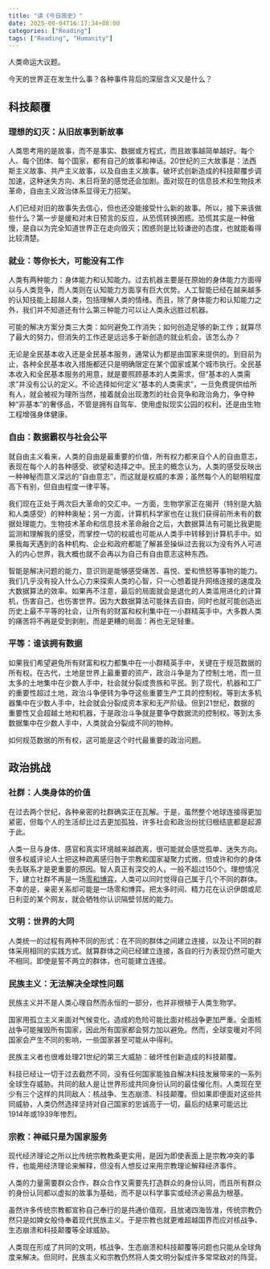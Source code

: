```yaml
---
title: "读《今日简史》"
date: 2025-08-04T16:17:34+08:00
categories: ["Reading"]
tags: ["Reading", "Humanity"]
---
```


人类命运大议题。

今天的世界正在发生什么事？各种事件背后的深层含义又是什么？
<!--more-->

## 科技颠覆

### 理想的幻灭：从旧故事到新故事

人类思考用的是故事，而不是事实、数据或方程式，而且故事越简单越好。每个人、每个团体、每个国家，都有自己的故事和神话。20世纪的三大故事是：法西斯主义故事、共产主义故事，以及自由主义故事。破坏式创新造成的科技颠覆步调加速，这种迷失方向、末日将至的感觉还会加剧。面对现在的信息技术和生物技术革命，自由主义政治体系显得无力招架。

人们已经对旧的故事失去信心，但也还没能接受什么新的故事。所以，接下来该做些什么？第一步是缓和对末日预言的反应，从恐慌转换困惑。恐慌其实是一种傲慢，是自以为完全知道世界正在走向毁灭；困惑则是比较谦逊的态度，也就能看得比较清楚。

### 就业：等你长大，可能没有工作

人类有两种能力：身体能力和认知能力。过去机器主要是在原始的身体能力方面得以与人类竞争，而人类则在认知能力方面享有巨大优势。人工智能已经在越来越多的认知技能上超越人类，包括理解人类的情绪。而且，除了身体能力和认知能力之外，我们并不知道还有什么第三种能力可以让人类永远胜过机器。

可能的解决方案分类三大类：如何避免工作消失；如何创造足够的新工作；就算尽了最大的努力，但消失的工作还是远远多于新创造的就业机会，该怎么办？

无论是全民基本收入还是全民基本服务，通常认为都是由国家来提供的。到目前为止，各种全民基本收入措施都还只是明确限定在某个国家或某个城市执行。全民基本收入和全民基本服务的用意，就是要照顾基本的人类需求，但“基本的人类需求”并没有公认的定义。不论选择如何定义“基本的人类需求”，一旦免费提供给所有人，就会被视为理所当然，接着就会出现激烈的社会竞争和政治角力，争夺种种“非基本”的奢侈品，不管是拥有自驾车、使用虚拟现实公园的权利，还是由生物工程增强身体健康。

### 自由：数据霸权与社会公平

就自由主义看来，人类的自由是最重要的价值，所有权力都来自个人的自由意志，表现在每个人的各种感受、欲望和选择之中。民主的概念认为，人类的感受反映出一种神秘而意义深远的“自由意志”，而这就是权威的本源；虽然每个人的聪明程度高下有别，但自由程度一律平等。

我们现在正处于两次巨大革命的交汇中。一方面，生物学家正在揭开（特别是大脑和人类感受）的种种奥秘；另一方面，计算机科学家也在让我们获得前所未有的数据处理能力。生物技术革命和信息技术革命融合之后，大数据算法有可能比我更能监测和理解我的感受，而掌控一切的权威也可能从人类手中转移到计算机手中。如果我每天遇到的各种机构、企业和政府都能了解甚至操纵过去我以为没有外人可进入的内心世界，我大概也就不会再以为自己有自由意志这种东西。

智能是解决问题的能力，意识则是能够感受痛苦、喜悦、爱和愤怒等事物的能力。我们几乎没有投入什么心力来探索人类的心智，只一心想着提升网络连接的速度及大数据算法的效率。如果再不注意，最后的局面就会是退化的人类滥用进化的计算机，伤害自己，也伤害世界。因为大数据算法可能抹去自由，同时也就可能创造出历史上最不平等的社会，让所有的财富和权利集中在一小群精英手中。大多数人类的痛苦将不再是受到剥削，而是更糟的局面：再也无足轻重。

### 平等：谁该拥有数据

如果我们希望避免所有财富和权力都集中在一小群精英手中，关键在于规范数据的所有权。在古代，土地是世界上最重要的资产，政治斗争是为了控制土地，而一旦太多的土地集中在少数人手中，社会就分裂成贵族和平民。到了现代，机器和工厂的重要性超过土地，政治斗争便转为争夺这些重要生产工具的控制权。等到太多机器集中在少数人手中，社会就会分裂成资本家和无产阶级。但到21世纪，数据的重要性又会超越土地和机器，于是政治斗争就是要争夺数据流的控制权。等到太多数据集中在少数人手中，人类就会分裂成不同的物种。

如何规范数据的所有权，这可能是这个时代最重要的政治问题。

## 政治挑战

### 社群：人类身体的价值

在过去两个世纪，各种亲密的社群确实正在瓦解。于是，虽然整个地球连接得更加紧密，但每个人的生活却比过去更加孤独，许多社会和政治纷扰归根结底都是起源于此。

人类一旦与身体、感官和真实环境越来越疏离，很可能就会感觉孤单、迷失方向。很多权威评论人士把这种疏离感归咎于宗教和国家凝聚力式微，但或许和你的身体失去联系才是更重要的原因。智人真正有深交的人，一般不超过150个。理想情况下，建立社群不再是一场[零和博弈](https://zh.wikipedia.org/wiki/%E9%9B%B6%E5%92%8C%E5%8D%9A%E5%BC%88)，人类可以同时觉得自己属于几个不同的群体。不幸的是，亲密关系却可能是一场零和博弈。把太多时间、精力花在认识伊朗或尼日利亚的某个网友，就会牺牲你认识隔壁邻居的能力。

### 文明：世界的大同

人类统一的过程有两种不同的形式：在不同的群体之间建立连接，以及让不同的群体采用相同的实践方式。就算群体之间已经建立连接，各自的行为表现仍然可能大不相同。即使是誓不两立的群体，也可能建立连接。

### 民族主义：无法解决全球性问题

民族主义并不是人类心理自然而永恒的一部分，也并非根植于人类生物学。

国家用孤立主义来面对气候变化，造成的危险可能比面对核战争更加严重。全面核战争可能摧毁所有国家，因此所有国家都会努力加以避免。然而，全球变暖对不同国家会产生不同的影响，一些国家甚至可能从中得利。

民族主义者也很难处理21世纪的第三大威胁：破坏性创新造成的科技颠覆。

科技已经让一切于过去截然不同，没有任何国家能独自解决科技发展带来的一系列全球生存威胁。共同的敌人是让世界形成共同身份认同的最佳催化剂，人类现在至少有三个这样的共同敌人：核战争、生态崩溃、科技颠覆。但如果即便面对这些共同威胁，人类仍然选择坚持对自己国家的忠诚高于一切，最后的结果可能远比1914年或1939年惨烈。

### 宗教：神祗只是为国家服务

现代经济理论之所以比传统宗教教条更实用，是因为即使表面上是宗教冲突的事件，也能用经济理论来解释，但没有人想反过来用宗教理论解释经济事件。

人类的力量需要群众合作，群众合作又需要先打造群众的身份认同，而且所有群众的身份认同都以虚拟的故事为基础，而不是以科学事实或经济必需品为根基。

虽然许多传统宗教都宣称自己奉行的是共通价值观，且放诸四海皆准，传统宗教仍然只是如婢女般侍奉着现代民族主义。于是宗教也就更难超越国界而应对核战争、生态崩溃和科技颠覆等全球威胁。

人类现在形成了共同的文明，核战争、生态崩溃和科技颠覆等问题也只能从全球角度来解决。但同时，民族主义和宗教仍然将人类文明分裂成许多常常敌对的阵营。
